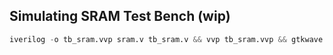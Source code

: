 ## Simulating SRAM Test Bench (wip)

``` verilog
iverilog -o tb_sram.vvp sram.v tb_sram.v && vvp tb_sram.vvp && gtkwave.exe tb_sram_testcase1.vcd &
```